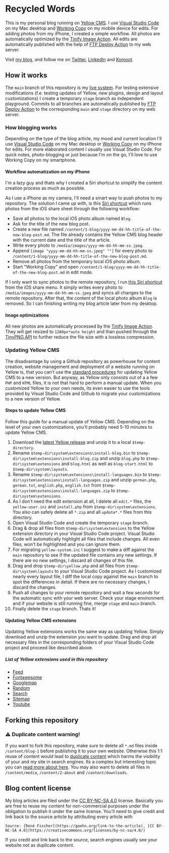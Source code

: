 # Recycled Words
This is my personal blog running on [Yellow CMS](https://github.com/datenstrom/yellow). I use [Visual Studio Code](https://code.visualstudio.com/) on my Mac desktop and [Working Copy](https://workingcopyapp.com/) on my mobile device for edits. For adding photos from my iPhone, I created a simple workflow. All photos are automatically optimized by the [Tinify Image Action](https://github.com/marketplace/actions/tinify-image-action). All edits are automatically published with the help of [FTP Deploy Action](https://github.com/SamKirkland/FTP-Deploy-Action) to my web server.

Visit [my blog](https://gaehn.org), and follow me on [Twitter](https://twitter.com/flschr), [LinkedIn](https://www.linkedin.com/in/flschr) and [Komoot](https://www.komoot.de/user/848543125284).

## How it works
The ```main``` branch of this repository is my [live system](https://gaehn.org). For testing extensive modifications (f.e. testing updates of Yellow, new plugins, design and layout customizations) I create a temporary ```stage``` branch as independent playground. Commits to all branches are automatically published by [FTP Deploy Action](https://github.com/SamKirkland/FTP-Deploy-Action) to the corresponding ```main``` and ```stage``` directory on my web server.

### How blogging works
Depending on the type of the blog article, my mood and current location I'll use [Visual Studio Code](https://code.visualstudio.com/) on my Mac desktop or [Working Copy](https://workingcopyapp.com/) on my iPhone for edits. For more elaborated content I usually use Visual Studio Code. For quick notes, photo-blogging or just because I'm on the go, I'll love to use Working Copy on my smartphone.

#### Workflow automatization on my iPhone
I'm a lazy guy and thats why I created a Siri shortcut to simplify the content creation process as much as possible.

As I use a iPhone as my camera, I'll need a smart way to push photos to my repository. The solution I came up with, is this [Siri shortcut](https://www.icloud.com/shortcuts/242920bdb3b94ced96ab8262f2aaa460) which runs photos from the iOS share sheet through the following workflow:
- Save all photos to the local iOS photo album named ```Blog```.
- Ask for the title of the new blog post.
- Create a new file named ```/content/1-blog/yyyy-mm-dd-hh-title-of-the-new-blog-post.md```. The file already contains the Yellow CMS blog header with the current date and the title of the article.
- Write every photo to ```/media/images/yyyy-mm-dd-hh-mm-ss.jpeg```.
- Append ```[image "yyyy-mm-dd-hh-mm-ss.jpeg" ""]``` for every photo to ```/content/1-blog/yyyy-mm-dd-hh-title-of-the-new-blog-post.md```.
- Remove all photos from the temporary local iOS photo album.
- Start "Working Copy" and open ```/content/1-blog/yyyy-mm-dd-hh-title-of-the-new-blog-post.md``` in edit mode.

If I only want to sync photos to the remote repository, I run [this Siri shortcut](https://www.icloud.com/shortcuts/053ba94bed7f4903a9b0152d8d33d6e2) from the iOS share menu. It simply writes every photo to ```/media/images/yyyy-mm-dd-hh-mm-ss.jpeg``` and syncs all changes to the remote repository. After that, the content of the local photo album ```Blog``` is removed. So I can finishing writing my blog article later from my desktop.

#### Image optimizations
All new photos are automatically processed by the [Tinify Image Action](https://github.com/marketplace/actions/tinify-image-action). They will get resized to ```1280px*auto height``` and than pushed through the [TinyPNG API](https://tinypng.com/) to further reduce the file size with a lossless compression.

### Updating Yellow CMS
The disadvantage by using a Github repository as powerhouse for content creation, website management and deployment of a website running on Yellow is, that you can't use the [standard procedures](https://github.com/datenstrom/yellow-extensions/tree/master/source/update) for updating Yellow CMS to a new version. But anyway, as Yellow only consists out of a a few ```PHP``` and ```HTML``` files, it is not that hard to perform a manual update. When you customized Yellow to your own needs, its even easier to use the tools provided by Visual Studio Code and Github to migrate your customizations to a new version of Yellow.

#### Steps to update Yellow CMS
Follow this guide for a manual update of Yellow CMS. Depending on the level of your own customizations, you'll probably need 5-10 minutes to update Yellow CMS.

1. Download the [latest Yellow release](https://github.com/datenstrom/yellow/archive/master.zip) and unzip it to a local ```$temp-directory```.
2. Rename ```$temp-dir\system\extensions\install-blog.bin``` to ```$temp-dir\system\extensions\install-blog.zip``` and unzip ```blog.php``` to ```$temp-dir\system\extensions``` and ```blog.html``` as well as ```blog-start.html``` to ```$temp-dir\system\layouts```.
3. Rename ```$temp-dir\system\extensions\install-languages.bin``` to ```$temp-dir\system\extensions\install-languages.zip``` and unzip ```german.php```, ```german.txt```, ```english.php```, ```english.txt``` from ```$temp-dir\system\extensions\install-languages.zip``` to ```$temp-dir\system\extensions```.
4. As I don't need the edit extension at all, I delete all ```edit.*``` files, the  ```yellow-user.ini``` and ```install.php``` from ```$temp-dir\system\extensions```. You also can safely delete all ```*.zip``` and all ```update*.*``` files from this directory.
5. Open Visual Studio Code and create the temporary ```stage``` branch.
6. Drag & drop all files from ```$temp-dir\system\extensions``` to the Yellow extension directory in your Visual Studio Code project. Visual Studio Code will automatically highlight all files that include changes. All even files, won't be highlighted and you can ignore them.
7. For migrating ```yellow-system.ini``` I suggest to make a diff against the ```main``` repository to see if the updated file contains any new settings. If there are no new settings, I discard all changes of this file.
8. Drag and drop ```$temp-dir\yellow.php``` and all files from ```$temp-dir\system\layouts``` to your Visual Studio Code project. As I customized nearly every layout file, I diff the local copy against the ```main``` branch to spot the differences in detail. If there are no necessary changes, I discard the changes.
9. Push all changes to your remote repository and wait a few seconds for the automatic sync with your web server. Check your stage environment and if your website is still running fine, merge ```stage``` and ```main``` branch.
10. Finally delete the ```stage``` branch. Thats it!

#### Updating Yellow CMS extensions
Updating Yellow extensions works the same way as updating Yellow. Simply download and unzip the extension you want to update. Drag and drop all necessary files in the corresponding folders of your Visual Studio Code project and proceed like described above.

##### List of Yellow extensions used in this repository
- [Feed](https://github.com/datenstrom/yellow-extensions/tree/master/source/feed)
- [Fontawesome](https://github.com/datenstrom/yellow-extensions/tree/master/source/fontawesome)
- [Googlemap](https://github.com/datenstrom/yellow-extensions/tree/master/source/googlemap)
- [Random](https://github.com/schulle4u/yellow-extensions-schulle4u/tree/master/random)
- [Search](https://github.com/datenstrom/yellow-extensions/tree/master/source/search)
- [Sitemap](https://github.com/datenstrom/yellow-extensions/tree/master/source/sitemap)
- [Youtube](https://github.com/datenstrom/yellow-extensions/tree/master/source/youtube)

## Forking this repository
### :warning: Duplicate content warning!
If you want to fork this repository, make sure to delete all ```*.md``` files inside ```/content/blog-1``` before publishing it to your own website. Otherwise this 1:1 reuse of content would lead to [duplicate content](https://en.wikipedia.org/wiki/Duplicate_content) which harms the visibility of your and my site in search engines. Its a complex but interesting topic you can [read more about here](https://www.bruceclay.com/seo/duplicate-content/). You may also want to delete all files in ```/content/media```, ```/content/2-about``` and ```/content/downloads```.

## Blog content license
My blog articles are filed under the [CC BY-NC-SA 4.0](https://creativecommons.org/licenses/by-nc-sa/4.0/) license. Basically you are free to reuse my content for non-commercial purposes under the obligation to publish it under the same license. You'll need to give credit and link back to the source article by attributing every article with

```Source: [René Fischer](https://gaehn.org/link-to-the-article), [CC BY-NC-SA 4.0](https://creativecommons.org/licenses/by-nc-sa/4.0/)```

If you credit and link back to the source, search engines usually see your website not as duplicate content.

